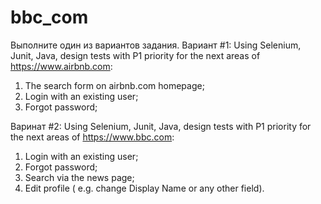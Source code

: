 # bbc_com
Выполните один из вариантов задания.
Вариант #1: Using Selenium, Junit, Java, design tests with P1 priority for the next areas of https://www.airbnb.com:
1) The search form on airbnb.com homepage;
2) Login with an existing user;
3) Forgot password;

Варинат #2: Using Selenium, Junit, Java, design tests with P1 priority for the next areas of https://www.bbc.com:
1) Login with an existing user;
2) Forgot password;
3) Search via the news page;
4) Edit profile ( e.g. change Display Name or any other field).
